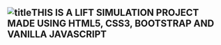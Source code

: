 ## ![title](https://img.shields.io/badge/title-title-blue)THIS IS A LIFT SIMULATION PROJECT MADE USING HTML5, CSS3, BOOTSTRAP AND VANILLA JAVASCRIPT

